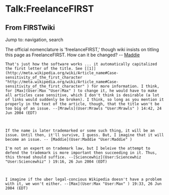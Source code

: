 # Talk:FreelanceFIRST

## From FIRSTwiki

Jump to: navigation, search

The official nomenclature is 'freelanceFIRST,' though wiki insists on titling this page as FreelanceFIRST. How can it be changed? -- [Maddie](User:Maddie "User:Maddie")

```
That's just how the software works ... it automatically capitalized the first letter of the title. See [[1]](http://meta.wikipedia.org/wiki/Article_name#Case-sensitivity_of_the_first_character "http://meta.wikipedia.org/wiki/Article_name#Case-sensitivity_of_the_first_character" ) for more information. I think, for [Max](User:Max "User:Max" ) to change it, he would have to make all articles case sensitive, which I don't think is desirable (a lot of links would suddenly be broken). I think, so long as you mention it properly in the text of the article, though, that the title won't be too big of an issue. --[Mrawls](User:Mrawls "User:Mrawls" ) 14:42, 24 Jun 2004 (EDT) 



If the name is later trademarked or some such thing, it will be an issue. Until then, it'll survive, I guess. But, I imagine that it will become an issue. -- [Maddie](User:Maddie "User:Maddie" )

I'm not an expert on trademark law, but I beleive the attempt to defend the trademark is more important then succeeding in it. Thus, this thread should suffice. --[Sciencewhiz](User:Sciencewhiz "User:Sciencewhiz" ) 19:16, 26 Jun 2004 (EDT) 



I imagine if the uber legal-concious Wikipedia doesn't have a problem with it, we won't either. --[Max](User:Max "User:Max" ) 19:33, 26 Jun 2004 (EDT) 
```
